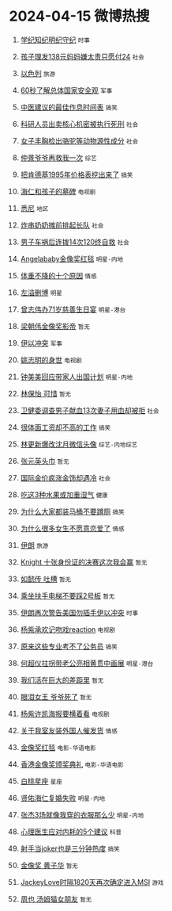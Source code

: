 # 2024-04-15 微博热搜 
1. [学纪知纪明纪守纪](https://m.weibo.cn/search?containerid=100103type%3D1%26t%3D10%26q%3D%23%E5%AD%A6%E7%BA%AA%E7%9F%A5%E7%BA%AA%E6%98%8E%E7%BA%AA%E5%AE%88%E7%BA%AA%23&stream_entry_id=51&isnewpage=1&extparam=seat%3D1%26pos%3D0%26stream_entry_id%3D51%26c_type%3D51%26dgr%3D0%26cate%3D10103%26q%3D%2523%25E5%25AD%25A6%25E7%25BA%25AA%25E7%259F%25A5%25E7%25BA%25AA%25E6%2598%258E%25E7%25BA%25AA%25E5%25AE%2588%25E7%25BA%25AA%2523%26filter_type%3Drealtimehot%26display_time%3D1713132144%26pre_seqid%3D17131321442290213002) `时事` 

2. [孩子理发138元妈妈嫌太贵只愿付24](https://m.weibo.cn/search?containerid=100103type%3D1%26t%3D10%26q%3D%23%E5%AD%A9%E5%AD%90%E7%90%86%E5%8F%91138%E5%85%83%E5%A6%88%E5%A6%88%E5%AB%8C%E5%A4%AA%E8%B4%B5%E5%8F%AA%E6%84%BF%E4%BB%9824%23&stream_entry_id=31&isnewpage=1&extparam=seat%3D1%26stream_entry_id%3D31%26realpos%3D1%26flag%3D2%26band_rank%3D1%26filter_type%3Drealtimehot%26pos%3D0%26dgr%3D0%26c_type%3D31%26cate%3D5001%26q%3D%2523%25E5%25AD%25A9%25E5%25AD%2590%25E7%2590%2586%25E5%258F%2591138%25E5%2585%2583%25E5%25A6%2588%25E5%25A6%2588%25E5%25AB%258C%25E5%25A4%25AA%25E8%25B4%25B5%25E5%258F%25AA%25E6%2584%25BF%25E4%25BB%259824%2523%26lcate%3D5001%26display_time%3D1713132144%26pre_seqid%3D17131321442290213002) `社会` 

3. [以色列](https://m.weibo.cn/search?containerid=100103type%3D1%26t%3D10%26q%3D%E4%BB%A5%E8%89%B2%E5%88%97&stream_entry_id=31&isnewpage=1&extparam=seat%3D1%26stream_entry_id%3D31%26realpos%3D2%26flag%3D2%26band_rank%3D2%26filter_type%3Drealtimehot%26pos%3D1%26dgr%3D0%26c_type%3D31%26cate%3D5001%26q%3D%25E4%25BB%25A5%25E8%2589%25B2%25E5%2588%2597%26lcate%3D5001%26display_time%3D1713132144%26pre_seqid%3D17131321442290213002) `旅游` 

4. [60秒了解总体国家安全观](https://m.weibo.cn/search?containerid=100103type%3D1%26t%3D10%26q%3D%2360%E7%A7%92%E4%BA%86%E8%A7%A3%E6%80%BB%E4%BD%93%E5%9B%BD%E5%AE%B6%E5%AE%89%E5%85%A8%E8%A7%82%23&stream_entry_id=31&isnewpage=1&extparam=seat%3D1%26stream_entry_id%3D31%26realpos%3D3%26flag%3D0%26band_rank%3D3%26filter_type%3Drealtimehot%26pos%3D2%26dgr%3D0%26c_type%3D31%26cate%3D5001%26q%3D%252360%25E7%25A7%2592%25E4%25BA%2586%25E8%25A7%25A3%25E6%2580%25BB%25E4%25BD%2593%25E5%259B%25BD%25E5%25AE%25B6%25E5%25AE%2589%25E5%2585%25A8%25E8%25A7%2582%2523%26lcate%3D5001%26display_time%3D1713132144%26pre_seqid%3D17131321442290213002) `军事` 

5. [中医建议的最佳作息时间表](https://m.weibo.cn/search?containerid=100103type%3D1%26t%3D10%26q%3D%23%E4%B8%AD%E5%8C%BB%E5%BB%BA%E8%AE%AE%E7%9A%84%E6%9C%80%E4%BD%B3%E4%BD%9C%E6%81%AF%E6%97%B6%E9%97%B4%E8%A1%A8%23&stream_entry_id=31&isnewpage=1&extparam=seat%3D1%26stream_entry_id%3D31%26realpos%3D4%26flag%3D16%26band_rank%3D4%26filter_type%3Drealtimehot%26pos%3D3%26dgr%3D0%26c_type%3D31%26cate%3D5001%26q%3D%2523%25E4%25B8%25AD%25E5%258C%25BB%25E5%25BB%25BA%25E8%25AE%25AE%25E7%259A%2584%25E6%259C%2580%25E4%25BD%25B3%25E4%25BD%259C%25E6%2581%25AF%25E6%2597%25B6%25E9%2597%25B4%25E8%25A1%25A8%2523%26lcate%3D5001%26display_time%3D1713132144%26pre_seqid%3D17131321442290213002) `搞笑` 

6. [科研人员出卖核心机密被执行死刑](https://m.weibo.cn/search?containerid=100103type%3D1%26t%3D10%26q%3D%23%E7%A7%91%E7%A0%94%E4%BA%BA%E5%91%98%E5%87%BA%E5%8D%96%E6%A0%B8%E5%BF%83%E6%9C%BA%E5%AF%86%E8%A2%AB%E6%89%A7%E8%A1%8C%E6%AD%BB%E5%88%91%23&stream_entry_id=31&isnewpage=1&extparam=seat%3D1%26stream_entry_id%3D31%26realpos%3D5%26flag%3D2%26band_rank%3D5%26filter_type%3Drealtimehot%26pos%3D4%26dgr%3D0%26c_type%3D31%26cate%3D5001%26q%3D%2523%25E7%25A7%2591%25E7%25A0%2594%25E4%25BA%25BA%25E5%2591%2598%25E5%2587%25BA%25E5%258D%2596%25E6%25A0%25B8%25E5%25BF%2583%25E6%259C%25BA%25E5%25AF%2586%25E8%25A2%25AB%25E6%2589%25A7%25E8%25A1%258C%25E6%25AD%25BB%25E5%2588%2591%2523%26lcate%3D5001%26display_time%3D1713132144%26pre_seqid%3D17131321442290213002) `社会` 

7. [女子丰胸检出骆驼等动物源性成分](https://m.weibo.cn/search?containerid=100103type%3D1%26t%3D10%26q%3D%23%E5%A5%B3%E5%AD%90%E4%B8%B0%E8%83%B8%E6%A3%80%E5%87%BA%E9%AA%86%E9%A9%BC%E7%AD%89%E5%8A%A8%E7%89%A9%E6%BA%90%E6%80%A7%E6%88%90%E5%88%86%23&stream_entry_id=31&isnewpage=1&extparam=seat%3D1%26stream_entry_id%3D31%26realpos%3D6%26flag%3D2%26band_rank%3D6%26filter_type%3Drealtimehot%26pos%3D5%26dgr%3D0%26c_type%3D31%26cate%3D5001%26q%3D%2523%25E5%25A5%25B3%25E5%25AD%2590%25E4%25B8%25B0%25E8%2583%25B8%25E6%25A3%2580%25E5%2587%25BA%25E9%25AA%2586%25E9%25A9%25BC%25E7%25AD%2589%25E5%258A%25A8%25E7%2589%25A9%25E6%25BA%2590%25E6%2580%25A7%25E6%2588%2590%25E5%2588%2586%2523%26lcate%3D5001%26display_time%3D1713132144%26pre_seqid%3D17131321442290213002) `社会` 

8. [仲景爷爷再救我一次](https://m.weibo.cn/search?containerid=100103type%3D1%26t%3D10%26q%3D%23%E4%BB%B2%E6%99%AF%E7%88%B7%E7%88%B7%E5%86%8D%E6%95%91%E6%88%91%E4%B8%80%E6%AC%A1%23&stream_entry_id=31&isnewpage=1&extparam=seat%3D1%26stream_entry_id%3D31%26lcate%3D5001%26band_rank%3D7%26dgr%3D0%26filter_type%3Drealtimehot%26is_ad_pos%3D1%26c_type%3D31%26adid%3D230935%26topic_ad%3D1%26cate%3D5001%26q%3D%2523%25E4%25BB%25B2%25E6%2599%25AF%25E7%2588%25B7%25E7%2588%25B7%25E5%2586%258D%25E6%2595%2591%25E6%2588%2591%25E4%25B8%2580%25E6%25AC%25A1%2523%26pos%3D6%26display_time%3D1713132144%26pre_seqid%3D17131321442290213002) `综艺` 

9. [把肯德基1995年价格表挖出来了](https://m.weibo.cn/search?containerid=100103type%3D1%26t%3D10%26q%3D%23%E6%8A%8A%E8%82%AF%E5%BE%B7%E5%9F%BA1995%E5%B9%B4%E4%BB%B7%E6%A0%BC%E8%A1%A8%E6%8C%96%E5%87%BA%E6%9D%A5%E4%BA%86%23&stream_entry_id=31&isnewpage=1&extparam=seat%3D1%26stream_entry_id%3D31%26realpos%3D7%26flag%3D2%26band_rank%3D7%26filter_type%3Drealtimehot%26pos%3D7%26dgr%3D0%26c_type%3D31%26cate%3D5001%26q%3D%2523%25E6%258A%258A%25E8%2582%25AF%25E5%25BE%25B7%25E5%259F%25BA1995%25E5%25B9%25B4%25E4%25BB%25B7%25E6%25A0%25BC%25E8%25A1%25A8%25E6%258C%2596%25E5%2587%25BA%25E6%259D%25A5%25E4%25BA%2586%2523%26lcate%3D5001%26display_time%3D1713132144%26pre_seqid%3D17131321442290213002) `搞笑` 

10. [海仁和孩子的墓碑](https://m.weibo.cn/search?containerid=100103type%3D1%26t%3D10%26q%3D%23%E6%B5%B7%E4%BB%81%E5%92%8C%E5%AD%A9%E5%AD%90%E7%9A%84%E5%A2%93%E7%A2%91%23&stream_entry_id=31&isnewpage=1&extparam=seat%3D1%26stream_entry_id%3D31%26realpos%3D8%26flag%3D2%26band_rank%3D8%26filter_type%3Drealtimehot%26pos%3D8%26dgr%3D0%26c_type%3D31%26cate%3D5001%26q%3D%2523%25E6%25B5%25B7%25E4%25BB%2581%25E5%2592%258C%25E5%25AD%25A9%25E5%25AD%2590%25E7%259A%2584%25E5%25A2%2593%25E7%25A2%2591%2523%26lcate%3D5001%26display_time%3D1713132144%26pre_seqid%3D17131321442290213002) `电视剧` 

11. [悉尼](https://m.weibo.cn/search?containerid=100103type%3D1%26t%3D10%26q%3D%E6%82%89%E5%B0%BC&stream_entry_id=31&isnewpage=1&extparam=seat%3D1%26stream_entry_id%3D31%26realpos%3D9%26flag%3D0%26band_rank%3D9%26filter_type%3Drealtimehot%26pos%3D9%26dgr%3D0%26c_type%3D31%26cate%3D5001%26q%3D%25E6%2582%2589%25E5%25B0%25BC%26lcate%3D5001%26display_time%3D1713132144%26pre_seqid%3D17131321442290213002) `地区` 

12. [炸串奶奶摊前排起长队](https://m.weibo.cn/search?containerid=100103type%3D1%26t%3D10%26q%3D%23%E7%82%B8%E4%B8%B2%E5%A5%B6%E5%A5%B6%E6%91%8A%E5%89%8D%E6%8E%92%E8%B5%B7%E9%95%BF%E9%98%9F%23&stream_entry_id=31&isnewpage=1&extparam=seat%3D1%26stream_entry_id%3D31%26realpos%3D10%26flag%3D32768%26band_rank%3D10%26filter_type%3Drealtimehot%26pos%3D10%26dgr%3D0%26c_type%3D31%26cate%3D5001%26q%3D%2523%25E7%2582%25B8%25E4%25B8%25B2%25E5%25A5%25B6%25E5%25A5%25B6%25E6%2591%258A%25E5%2589%258D%25E6%258E%2592%25E8%25B5%25B7%25E9%2595%25BF%25E9%2598%259F%2523%26lcate%3D5001%26display_time%3D1713132144%26pre_seqid%3D17131321442290213002) `社会` 

13. [男子车祸后连拨14次120终自救](https://m.weibo.cn/search?containerid=100103type%3D1%26t%3D10%26q%3D%23%E7%94%B7%E5%AD%90%E8%BD%A6%E7%A5%B8%E5%90%8E%E8%BF%9E%E6%8B%A814%E6%AC%A1120%E7%BB%88%E8%87%AA%E6%95%91%23&stream_entry_id=31&isnewpage=1&extparam=seat%3D1%26stream_entry_id%3D31%26realpos%3D11%26flag%3D2%26band_rank%3D11%26filter_type%3Drealtimehot%26pos%3D11%26dgr%3D0%26c_type%3D31%26cate%3D5001%26q%3D%2523%25E7%2594%25B7%25E5%25AD%2590%25E8%25BD%25A6%25E7%25A5%25B8%25E5%2590%258E%25E8%25BF%259E%25E6%258B%25A814%25E6%25AC%25A1120%25E7%25BB%2588%25E8%2587%25AA%25E6%2595%2591%2523%26lcate%3D5001%26display_time%3D1713132144%26pre_seqid%3D17131321442290213002) `社会` 

14. [Angelababy金像奖红毯](https://m.weibo.cn/search?containerid=100103type%3D1%26t%3D10%26q%3D%23Angelababy%E9%87%91%E5%83%8F%E5%A5%96%E7%BA%A2%E6%AF%AF%23&stream_entry_id=31&isnewpage=1&extparam=seat%3D1%26stream_entry_id%3D31%26realpos%3D12%26flag%3D2%26band_rank%3D12%26filter_type%3Drealtimehot%26pos%3D12%26dgr%3D0%26c_type%3D31%26cate%3D5001%26q%3D%2523Angelababy%25E9%2587%2591%25E5%2583%258F%25E5%25A5%2596%25E7%25BA%25A2%25E6%25AF%25AF%2523%26lcate%3D5001%26display_time%3D1713132144%26pre_seqid%3D17131321442290213002) `明星-内地` 

15. [体重不降的十个原因](https://m.weibo.cn/search?containerid=100103type%3D1%26t%3D10%26q%3D%23%E4%BD%93%E9%87%8D%E4%B8%8D%E9%99%8D%E7%9A%84%E5%8D%81%E4%B8%AA%E5%8E%9F%E5%9B%A0%23&stream_entry_id=31&isnewpage=1&extparam=seat%3D1%26stream_entry_id%3D31%26realpos%3D13%26flag%3D0%26band_rank%3D13%26filter_type%3Drealtimehot%26pos%3D13%26dgr%3D0%26c_type%3D31%26cate%3D5001%26q%3D%2523%25E4%25BD%2593%25E9%2587%258D%25E4%25B8%258D%25E9%2599%258D%25E7%259A%2584%25E5%258D%2581%25E4%25B8%25AA%25E5%258E%259F%25E5%259B%25A0%2523%26lcate%3D5001%26display_time%3D1713132144%26pre_seqid%3D17131321442290213002) `情感` 

16. [左溢删博](https://m.weibo.cn/search?containerid=100103type%3D1%26t%3D10%26q%3D%23%E5%B7%A6%E6%BA%A2%E5%88%A0%E5%8D%9A%23&stream_entry_id=31&isnewpage=1&extparam=seat%3D1%26stream_entry_id%3D31%26realpos%3D14%26flag%3D2%26band_rank%3D14%26filter_type%3Drealtimehot%26pos%3D14%26dgr%3D0%26c_type%3D31%26cate%3D5001%26q%3D%2523%25E5%25B7%25A6%25E6%25BA%25A2%25E5%2588%25A0%25E5%258D%259A%2523%26lcate%3D5001%26display_time%3D1713132144%26pre_seqid%3D17131321442290213002) `明星` 

17. [曾志伟办71岁慈善生日宴](https://m.weibo.cn/search?containerid=100103type%3D1%26t%3D10%26q%3D%23%E6%9B%BE%E5%BF%97%E4%BC%9F%E5%8A%9E71%E5%B2%81%E6%85%88%E5%96%84%E7%94%9F%E6%97%A5%E5%AE%B4%23&stream_entry_id=31&isnewpage=1&extparam=seat%3D1%26stream_entry_id%3D31%26realpos%3D15%26flag%3D2%26band_rank%3D15%26filter_type%3Drealtimehot%26pos%3D15%26dgr%3D0%26c_type%3D31%26cate%3D5001%26q%3D%2523%25E6%259B%25BE%25E5%25BF%2597%25E4%25BC%259F%25E5%258A%259E71%25E5%25B2%2581%25E6%2585%2588%25E5%2596%2584%25E7%2594%259F%25E6%2597%25A5%25E5%25AE%25B4%2523%26lcate%3D5001%26display_time%3D1713132144%26pre_seqid%3D17131321442290213002) `明星-港台` 

18. [梁朝伟金像奖影帝](https://m.weibo.cn/search?containerid=100103type%3D1%26t%3D10%26q%3D%E6%A2%81%E6%9C%9D%E4%BC%9F%E9%87%91%E5%83%8F%E5%A5%96%E5%BD%B1%E5%B8%9D&stream_entry_id=31&isnewpage=1&extparam=seat%3D1%26stream_entry_id%3D31%26realpos%3D16%26flag%3D0%26band_rank%3D16%26filter_type%3Drealtimehot%26pos%3D16%26dgr%3D0%26c_type%3D31%26cate%3D5001%26q%3D%25E6%25A2%2581%25E6%259C%259D%25E4%25BC%259F%25E9%2587%2591%25E5%2583%258F%25E5%25A5%2596%25E5%25BD%25B1%25E5%25B8%259D%26lcate%3D5001%26display_time%3D1713132144%26pre_seqid%3D17131321442290213002) `暂无` 

19. [伊以冲突](https://m.weibo.cn/search?containerid=100103type%3D1%26t%3D10%26q%3D%23%E4%BC%8A%E4%BB%A5%E5%86%B2%E7%AA%81%23&stream_entry_id=31&isnewpage=1&extparam=seat%3D1%26stream_entry_id%3D31%26realpos%3D17%26flag%3D0%26band_rank%3D17%26filter_type%3Drealtimehot%26pos%3D17%26dgr%3D0%26c_type%3D31%26cate%3D5001%26q%3D%2523%25E4%25BC%258A%25E4%25BB%25A5%25E5%2586%25B2%25E7%25AA%2581%2523%26lcate%3D5001%26display_time%3D1713132144%26pre_seqid%3D17131321442290213002) `军事` 

20. [姚志明的身世](https://m.weibo.cn/search?containerid=100103type%3D1%26t%3D10%26q%3D%23%E5%A7%9A%E5%BF%97%E6%98%8E%E7%9A%84%E8%BA%AB%E4%B8%96%23&stream_entry_id=31&isnewpage=1&extparam=seat%3D1%26stream_entry_id%3D31%26realpos%3D18%26flag%3D0%26band_rank%3D18%26filter_type%3Drealtimehot%26pos%3D18%26dgr%3D0%26c_type%3D31%26cate%3D5001%26q%3D%2523%25E5%25A7%259A%25E5%25BF%2597%25E6%2598%258E%25E7%259A%2584%25E8%25BA%25AB%25E4%25B8%2596%2523%26lcate%3D5001%26display_time%3D1713132144%26pre_seqid%3D17131321442290213002) `电视剧` 

21. [钟美美回应带家人出国计划](https://m.weibo.cn/search?containerid=100103type%3D1%26t%3D10%26q%3D%23%E9%92%9F%E7%BE%8E%E7%BE%8E%E5%9B%9E%E5%BA%94%E5%B8%A6%E5%AE%B6%E4%BA%BA%E5%87%BA%E5%9B%BD%E8%AE%A1%E5%88%92%23&stream_entry_id=31&isnewpage=1&extparam=seat%3D1%26stream_entry_id%3D31%26realpos%3D19%26flag%3D0%26band_rank%3D19%26filter_type%3Drealtimehot%26pos%3D19%26dgr%3D0%26c_type%3D31%26cate%3D5001%26q%3D%2523%25E9%2592%259F%25E7%25BE%258E%25E7%25BE%258E%25E5%259B%259E%25E5%25BA%2594%25E5%25B8%25A6%25E5%25AE%25B6%25E4%25BA%25BA%25E5%2587%25BA%25E5%259B%25BD%25E8%25AE%25A1%25E5%2588%2592%2523%26lcate%3D5001%26display_time%3D1713132144%26pre_seqid%3D17131321442290213002) `明星-内地` 

22. [林保怡 可惜](https://m.weibo.cn/search?containerid=100103type%3D1%26t%3D10%26q%3D%E6%9E%97%E4%BF%9D%E6%80%A1+%E5%8F%AF%E6%83%9C&stream_entry_id=31&isnewpage=1&extparam=seat%3D1%26stream_entry_id%3D31%26realpos%3D20%26flag%3D2%26band_rank%3D20%26filter_type%3Drealtimehot%26pos%3D20%26dgr%3D0%26c_type%3D31%26cate%3D5001%26q%3D%25E6%259E%2597%25E4%25BF%259D%25E6%2580%25A1%2520%25E5%258F%25AF%25E6%2583%259C%26lcate%3D5001%26display_time%3D1713132144%26pre_seqid%3D17131321442290213002) `暂无` 

23. [卫健委调查男子献血13次妻子用血却被拒](https://m.weibo.cn/search?containerid=100103type%3D1%26t%3D10%26q%3D%23%E5%8D%AB%E5%81%A5%E5%A7%94%E8%B0%83%E6%9F%A5%E7%94%B7%E5%AD%90%E7%8C%AE%E8%A1%8013%E6%AC%A1%E5%A6%BB%E5%AD%90%E7%94%A8%E8%A1%80%E5%8D%B4%E8%A2%AB%E6%8B%92%23&stream_entry_id=31&isnewpage=1&extparam=seat%3D1%26stream_entry_id%3D31%26realpos%3D21%26flag%3D0%26band_rank%3D21%26filter_type%3Drealtimehot%26pos%3D21%26dgr%3D0%26c_type%3D31%26cate%3D5001%26q%3D%2523%25E5%258D%25AB%25E5%2581%25A5%25E5%25A7%2594%25E8%25B0%2583%25E6%259F%25A5%25E7%2594%25B7%25E5%25AD%2590%25E7%258C%25AE%25E8%25A1%258013%25E6%25AC%25A1%25E5%25A6%25BB%25E5%25AD%2590%25E7%2594%25A8%25E8%25A1%2580%25E5%258D%25B4%25E8%25A2%25AB%25E6%258B%2592%2523%26lcate%3D5001%26display_time%3D1713132144%26pre_seqid%3D17131321442290213002) `社会` 

24. [很体面工资却不高的工作](https://m.weibo.cn/search?containerid=100103type%3D1%26t%3D10%26q%3D%23%E5%BE%88%E4%BD%93%E9%9D%A2%E5%B7%A5%E8%B5%84%E5%8D%B4%E4%B8%8D%E9%AB%98%E7%9A%84%E5%B7%A5%E4%BD%9C%23&stream_entry_id=31&isnewpage=1&extparam=seat%3D1%26stream_entry_id%3D31%26realpos%3D22%26flag%3D0%26band_rank%3D22%26filter_type%3Drealtimehot%26pos%3D22%26dgr%3D0%26c_type%3D31%26cate%3D5001%26q%3D%2523%25E5%25BE%2588%25E4%25BD%2593%25E9%259D%25A2%25E5%25B7%25A5%25E8%25B5%2584%25E5%258D%25B4%25E4%25B8%258D%25E9%25AB%2598%25E7%259A%2584%25E5%25B7%25A5%25E4%25BD%259C%2523%26lcate%3D5001%26display_time%3D1713132144%26pre_seqid%3D17131321442290213002) `搞笑` 

25. [林更新爆改沈月微信头像](https://m.weibo.cn/search?containerid=100103type%3D1%26t%3D10%26q%3D%23%E6%9E%97%E6%9B%B4%E6%96%B0%E7%88%86%E6%94%B9%E6%B2%88%E6%9C%88%E5%BE%AE%E4%BF%A1%E5%A4%B4%E5%83%8F%23&stream_entry_id=31&isnewpage=1&extparam=seat%3D1%26stream_entry_id%3D31%26realpos%3D23%26flag%3D2%26band_rank%3D23%26filter_type%3Drealtimehot%26pos%3D23%26dgr%3D0%26c_type%3D31%26cate%3D5001%26q%3D%2523%25E6%259E%2597%25E6%259B%25B4%25E6%2596%25B0%25E7%2588%2586%25E6%2594%25B9%25E6%25B2%2588%25E6%259C%2588%25E5%25BE%25AE%25E4%25BF%25A1%25E5%25A4%25B4%25E5%2583%258F%2523%26lcate%3D5001%26display_time%3D1713132144%26pre_seqid%3D17131321442290213002) `综艺-内地综艺` 

26. [张元英头巾](https://m.weibo.cn/search?containerid=100103type%3D1%26t%3D10%26q%3D%E5%BC%A0%E5%85%83%E8%8B%B1%E5%A4%B4%E5%B7%BE&stream_entry_id=31&isnewpage=1&extparam=seat%3D1%26stream_entry_id%3D31%26realpos%3D24%26flag%3D2%26band_rank%3D24%26filter_type%3Drealtimehot%26pos%3D24%26dgr%3D0%26c_type%3D31%26cate%3D5001%26q%3D%25E5%25BC%25A0%25E5%2585%2583%25E8%258B%25B1%25E5%25A4%25B4%25E5%25B7%25BE%26lcate%3D5001%26display_time%3D1713132144%26pre_seqid%3D17131321442290213002) `暂无` 

27. [国际金价疯涨金饰却遇冷](https://m.weibo.cn/search?containerid=100103type%3D1%26t%3D10%26q%3D%23%E5%9B%BD%E9%99%85%E9%87%91%E4%BB%B7%E7%96%AF%E6%B6%A8%E9%87%91%E9%A5%B0%E5%8D%B4%E9%81%87%E5%86%B7%23&stream_entry_id=31&isnewpage=1&extparam=seat%3D1%26stream_entry_id%3D31%26realpos%3D25%26flag%3D0%26band_rank%3D25%26filter_type%3Drealtimehot%26pos%3D25%26dgr%3D0%26c_type%3D31%26cate%3D5001%26q%3D%2523%25E5%259B%25BD%25E9%2599%2585%25E9%2587%2591%25E4%25BB%25B7%25E7%2596%25AF%25E6%25B6%25A8%25E9%2587%2591%25E9%25A5%25B0%25E5%258D%25B4%25E9%2581%2587%25E5%2586%25B7%2523%26lcate%3D5001%26display_time%3D1713132144%26pre_seqid%3D17131321442290213002) `社会` 

28. [吃这3种水果或加重湿气](https://m.weibo.cn/search?containerid=100103type%3D1%26t%3D10%26q%3D%23%E5%90%83%E8%BF%993%E7%A7%8D%E6%B0%B4%E6%9E%9C%E6%88%96%E5%8A%A0%E9%87%8D%E6%B9%BF%E6%B0%94%23&stream_entry_id=31&isnewpage=1&extparam=seat%3D1%26stream_entry_id%3D31%26realpos%3D26%26flag%3D0%26band_rank%3D26%26filter_type%3Drealtimehot%26pos%3D26%26dgr%3D0%26c_type%3D31%26cate%3D5001%26q%3D%2523%25E5%2590%2583%25E8%25BF%25993%25E7%25A7%258D%25E6%25B0%25B4%25E6%259E%259C%25E6%2588%2596%25E5%258A%25A0%25E9%2587%258D%25E6%25B9%25BF%25E6%25B0%2594%2523%26lcate%3D5001%26display_time%3D1713132144%26pre_seqid%3D17131321442290213002) `健康` 

29. [为什么大家都装马桶不要蹲厕](https://m.weibo.cn/search?containerid=100103type%3D1%26t%3D10%26q%3D%23%E4%B8%BA%E4%BB%80%E4%B9%88%E5%A4%A7%E5%AE%B6%E9%83%BD%E8%A3%85%E9%A9%AC%E6%A1%B6%E4%B8%8D%E8%A6%81%E8%B9%B2%E5%8E%95%23&stream_entry_id=31&isnewpage=1&extparam=seat%3D1%26stream_entry_id%3D31%26realpos%3D27%26flag%3D0%26band_rank%3D27%26filter_type%3Drealtimehot%26pos%3D27%26dgr%3D0%26c_type%3D31%26cate%3D5001%26q%3D%2523%25E4%25B8%25BA%25E4%25BB%2580%25E4%25B9%2588%25E5%25A4%25A7%25E5%25AE%25B6%25E9%2583%25BD%25E8%25A3%2585%25E9%25A9%25AC%25E6%25A1%25B6%25E4%25B8%258D%25E8%25A6%2581%25E8%25B9%25B2%25E5%258E%2595%2523%26lcate%3D5001%26display_time%3D1713132144%26pre_seqid%3D17131321442290213002) `搞笑` 

30. [为什么很多女生不愿意恋爱了](https://m.weibo.cn/search?containerid=100103type%3D1%26t%3D10%26q%3D%23%E4%B8%BA%E4%BB%80%E4%B9%88%E5%BE%88%E5%A4%9A%E5%A5%B3%E7%94%9F%E4%B8%8D%E6%84%BF%E6%84%8F%E6%81%8B%E7%88%B1%E4%BA%86%23&stream_entry_id=31&isnewpage=1&extparam=seat%3D1%26stream_entry_id%3D31%26realpos%3D28%26flag%3D0%26band_rank%3D28%26filter_type%3Drealtimehot%26pos%3D28%26dgr%3D0%26c_type%3D31%26cate%3D5001%26q%3D%2523%25E4%25B8%25BA%25E4%25BB%2580%25E4%25B9%2588%25E5%25BE%2588%25E5%25A4%259A%25E5%25A5%25B3%25E7%2594%259F%25E4%25B8%258D%25E6%2584%25BF%25E6%2584%258F%25E6%2581%258B%25E7%2588%25B1%25E4%25BA%2586%2523%26lcate%3D5001%26display_time%3D1713132144%26pre_seqid%3D17131321442290213002) `情感` 

31. [伊朗](https://m.weibo.cn/search?containerid=100103type%3D1%26t%3D10%26q%3D%E4%BC%8A%E6%9C%97&stream_entry_id=31&isnewpage=1&extparam=seat%3D1%26stream_entry_id%3D31%26realpos%3D29%26flag%3D0%26band_rank%3D29%26filter_type%3Drealtimehot%26pos%3D29%26dgr%3D0%26c_type%3D31%26cate%3D5001%26q%3D%25E4%25BC%258A%25E6%259C%2597%26lcate%3D5001%26display_time%3D1713132144%26pre_seqid%3D17131321442290213002) `旅游` 

32. [Knight 十张身份证的决赛这次我会赢](https://m.weibo.cn/search?containerid=100103type%3D1%26t%3D10%26q%3DKnight+%E5%8D%81%E5%BC%A0%E8%BA%AB%E4%BB%BD%E8%AF%81%E7%9A%84%E5%86%B3%E8%B5%9B%E8%BF%99%E6%AC%A1%E6%88%91%E4%BC%9A%E8%B5%A2&stream_entry_id=31&isnewpage=1&extparam=seat%3D1%26stream_entry_id%3D31%26realpos%3D30%26flag%3D0%26band_rank%3D30%26filter_type%3Drealtimehot%26pos%3D30%26dgr%3D0%26c_type%3D31%26cate%3D5001%26q%3DKnight%2520%25E5%258D%2581%25E5%25BC%25A0%25E8%25BA%25AB%25E4%25BB%25BD%25E8%25AF%2581%25E7%259A%2584%25E5%2586%25B3%25E8%25B5%259B%25E8%25BF%2599%25E6%25AC%25A1%25E6%2588%2591%25E4%25BC%259A%25E8%25B5%25A2%26lcate%3D5001%26display_time%3D1713132144%26pre_seqid%3D17131321442290213002) `暂无` 

33. [如懿传 吐槽](https://m.weibo.cn/search?containerid=100103type%3D1%26t%3D10%26q%3D%E5%A6%82%E6%87%BF%E4%BC%A0+%E5%90%90%E6%A7%BD&stream_entry_id=31&isnewpage=1&extparam=seat%3D1%26stream_entry_id%3D31%26realpos%3D31%26flag%3D0%26band_rank%3D31%26filter_type%3Drealtimehot%26pos%3D31%26dgr%3D0%26c_type%3D31%26cate%3D5001%26q%3D%25E5%25A6%2582%25E6%2587%25BF%25E4%25BC%25A0%2520%25E5%2590%2590%25E6%25A7%25BD%26lcate%3D5001%26display_time%3D1713132144%26pre_seqid%3D17131321442290213002) `暂无` 

34. [乘坐扶手电梯不要踩2号板](https://m.weibo.cn/search?containerid=100103type%3D1%26t%3D10%26q%3D%E4%B9%98%E5%9D%90%E6%89%B6%E6%89%8B%E7%94%B5%E6%A2%AF%E4%B8%8D%E8%A6%81%E8%B8%A92%E5%8F%B7%E6%9D%BF&stream_entry_id=31&isnewpage=1&extparam=seat%3D1%26stream_entry_id%3D31%26realpos%3D32%26flag%3D0%26band_rank%3D32%26filter_type%3Drealtimehot%26pos%3D32%26dgr%3D0%26c_type%3D31%26cate%3D5001%26q%3D%25E4%25B9%2598%25E5%259D%2590%25E6%2589%25B6%25E6%2589%258B%25E7%2594%25B5%25E6%25A2%25AF%25E4%25B8%258D%25E8%25A6%2581%25E8%25B8%25A92%25E5%258F%25B7%25E6%259D%25BF%26lcate%3D5001%26display_time%3D1713132144%26pre_seqid%3D17131321442290213002) `暂无` 

35. [伊朗再次警告美国勿插手伊以冲突](https://m.weibo.cn/search?containerid=100103type%3D1%26t%3D10%26q%3D%23%E4%BC%8A%E6%9C%97%E5%86%8D%E6%AC%A1%E8%AD%A6%E5%91%8A%E7%BE%8E%E5%9B%BD%E5%8B%BF%E6%8F%92%E6%89%8B%E4%BC%8A%E4%BB%A5%E5%86%B2%E7%AA%81%23&stream_entry_id=31&isnewpage=1&extparam=seat%3D1%26stream_entry_id%3D31%26realpos%3D33%26flag%3D0%26band_rank%3D33%26filter_type%3Drealtimehot%26pos%3D33%26dgr%3D0%26c_type%3D31%26cate%3D5001%26q%3D%2523%25E4%25BC%258A%25E6%259C%2597%25E5%2586%258D%25E6%25AC%25A1%25E8%25AD%25A6%25E5%2591%258A%25E7%25BE%258E%25E5%259B%25BD%25E5%258B%25BF%25E6%258F%2592%25E6%2589%258B%25E4%25BC%258A%25E4%25BB%25A5%25E5%2586%25B2%25E7%25AA%2581%2523%26lcate%3D5001%26display_time%3D1713132144%26pre_seqid%3D17131321442290213002) `时事` 

36. [杨紫承欢记吻戏reaction](https://m.weibo.cn/search?containerid=100103type%3D1%26t%3D10%26q%3D%23%E6%9D%A8%E7%B4%AB%E6%89%BF%E6%AC%A2%E8%AE%B0%E5%90%BB%E6%88%8Freaction%23&stream_entry_id=31&isnewpage=1&extparam=seat%3D1%26stream_entry_id%3D31%26realpos%3D34%26flag%3D1%26band_rank%3D34%26filter_type%3Drealtimehot%26pos%3D34%26dgr%3D0%26c_type%3D31%26cate%3D5001%26q%3D%2523%25E6%259D%25A8%25E7%25B4%25AB%25E6%2589%25BF%25E6%25AC%25A2%25E8%25AE%25B0%25E5%2590%25BB%25E6%2588%258Freaction%2523%26lcate%3D5001%26display_time%3D1713132144%26pre_seqid%3D17131321442290213002) `电视剧` 

37. [原来这些专业考不了公务员](https://m.weibo.cn/search?containerid=100103type%3D1%26t%3D10%26q%3D%23%E5%8E%9F%E6%9D%A5%E8%BF%99%E4%BA%9B%E4%B8%93%E4%B8%9A%E8%80%83%E4%B8%8D%E4%BA%86%E5%85%AC%E5%8A%A1%E5%91%98%23&stream_entry_id=31&isnewpage=1&extparam=seat%3D1%26stream_entry_id%3D31%26realpos%3D35%26flag%3D0%26band_rank%3D35%26filter_type%3Drealtimehot%26pos%3D35%26dgr%3D0%26c_type%3D31%26cate%3D5001%26q%3D%2523%25E5%258E%259F%25E6%259D%25A5%25E8%25BF%2599%25E4%25BA%259B%25E4%25B8%2593%25E4%25B8%259A%25E8%2580%2583%25E4%25B8%258D%25E4%25BA%2586%25E5%2585%25AC%25E5%258A%25A1%25E5%2591%2598%2523%26lcate%3D5001%26display_time%3D1713132144%26pre_seqid%3D17131321442290213002) `搞笑` 

38. [何超仪拄拐带老公亮相黄贯中画展](https://m.weibo.cn/search?containerid=100103type%3D1%26t%3D10%26q%3D%23%E4%BD%95%E8%B6%85%E4%BB%AA%E6%8B%84%E6%8B%90%E5%B8%A6%E8%80%81%E5%85%AC%E4%BA%AE%E7%9B%B8%E9%BB%84%E8%B4%AF%E4%B8%AD%E7%94%BB%E5%B1%95%23&stream_entry_id=31&isnewpage=1&extparam=seat%3D1%26stream_entry_id%3D31%26realpos%3D36%26flag%3D1%26band_rank%3D36%26filter_type%3Drealtimehot%26pos%3D36%26dgr%3D0%26c_type%3D31%26cate%3D5001%26q%3D%2523%25E4%25BD%2595%25E8%25B6%2585%25E4%25BB%25AA%25E6%258B%2584%25E6%258B%2590%25E5%25B8%25A6%25E8%2580%2581%25E5%2585%25AC%25E4%25BA%25AE%25E7%259B%25B8%25E9%25BB%2584%25E8%25B4%25AF%25E4%25B8%25AD%25E7%2594%25BB%25E5%25B1%2595%2523%26lcate%3D5001%26display_time%3D1713132144%26pre_seqid%3D17131321442290213002) `明星-港台` 

39. [我们活在巨大的差距里](https://m.weibo.cn/search?containerid=100103type%3D1%26t%3D10%26q%3D%E6%88%91%E4%BB%AC%E6%B4%BB%E5%9C%A8%E5%B7%A8%E5%A4%A7%E7%9A%84%E5%B7%AE%E8%B7%9D%E9%87%8C&stream_entry_id=31&isnewpage=1&extparam=seat%3D1%26stream_entry_id%3D31%26realpos%3D37%26flag%3D0%26band_rank%3D37%26filter_type%3Drealtimehot%26pos%3D37%26dgr%3D0%26c_type%3D31%26cate%3D5001%26q%3D%25E6%2588%2591%25E4%25BB%25AC%25E6%25B4%25BB%25E5%259C%25A8%25E5%25B7%25A8%25E5%25A4%25A7%25E7%259A%2584%25E5%25B7%25AE%25E8%25B7%259D%25E9%2587%258C%26lcate%3D5001%26display_time%3D1713132144%26pre_seqid%3D17131321442290213002) `暂无` 

40. [眼泪女王 爷爷死了](https://m.weibo.cn/search?containerid=100103type%3D1%26t%3D10%26q%3D%E7%9C%BC%E6%B3%AA%E5%A5%B3%E7%8E%8B+%E7%88%B7%E7%88%B7%E6%AD%BB%E4%BA%86&stream_entry_id=31&isnewpage=1&extparam=seat%3D1%26stream_entry_id%3D31%26realpos%3D38%26flag%3D0%26band_rank%3D38%26filter_type%3Drealtimehot%26pos%3D38%26dgr%3D0%26c_type%3D31%26cate%3D5001%26q%3D%25E7%259C%25BC%25E6%25B3%25AA%25E5%25A5%25B3%25E7%258E%258B%2520%25E7%2588%25B7%25E7%2588%25B7%25E6%25AD%25BB%25E4%25BA%2586%26lcate%3D5001%26display_time%3D1713132144%26pre_seqid%3D17131321442290213002) `暂无` 

41. [杨紫许凯海报要横着看](https://m.weibo.cn/search?containerid=100103type%3D1%26t%3D10%26q%3D%E6%9D%A8%E7%B4%AB%E8%AE%B8%E5%87%AF%E6%B5%B7%E6%8A%A5%E8%A6%81%E6%A8%AA%E7%9D%80%E7%9C%8B&stream_entry_id=31&isnewpage=1&extparam=seat%3D1%26stream_entry_id%3D31%26realpos%3D39%26flag%3D0%26band_rank%3D39%26filter_type%3Drealtimehot%26pos%3D39%26dgr%3D0%26c_type%3D31%26cate%3D5001%26q%3D%25E6%259D%25A8%25E7%25B4%25AB%25E8%25AE%25B8%25E5%2587%25AF%25E6%25B5%25B7%25E6%258A%25A5%25E8%25A6%2581%25E6%25A8%25AA%25E7%259D%2580%25E7%259C%258B%26lcate%3D5001%26display_time%3D1713132144%26pre_seqid%3D17131321442290213002) `电视剧` 

42. [关于我室友装外国人催发货](https://m.weibo.cn/search?containerid=100103type%3D1%26t%3D10%26q%3D%23%E5%85%B3%E4%BA%8E%E6%88%91%E5%AE%A4%E5%8F%8B%E8%A3%85%E5%A4%96%E5%9B%BD%E4%BA%BA%E5%82%AC%E5%8F%91%E8%B4%A7%23&stream_entry_id=31&isnewpage=1&extparam=seat%3D1%26stream_entry_id%3D31%26realpos%3D40%26flag%3D1%26band_rank%3D40%26filter_type%3Drealtimehot%26pos%3D40%26dgr%3D0%26c_type%3D31%26cate%3D5001%26q%3D%2523%25E5%2585%25B3%25E4%25BA%258E%25E6%2588%2591%25E5%25AE%25A4%25E5%258F%258B%25E8%25A3%2585%25E5%25A4%2596%25E5%259B%25BD%25E4%25BA%25BA%25E5%2582%25AC%25E5%258F%2591%25E8%25B4%25A7%2523%26lcate%3D5001%26display_time%3D1713132144%26pre_seqid%3D17131321442290213002) `情感` 

43. [金像奖红毯](https://m.weibo.cn/search?containerid=100103type%3D1%26t%3D10%26q%3D%E9%87%91%E5%83%8F%E5%A5%96%E7%BA%A2%E6%AF%AF&stream_entry_id=31&isnewpage=1&extparam=seat%3D1%26stream_entry_id%3D31%26realpos%3D41%26flag%3D0%26band_rank%3D41%26filter_type%3Drealtimehot%26pos%3D41%26dgr%3D0%26c_type%3D31%26cate%3D5001%26q%3D%25E9%2587%2591%25E5%2583%258F%25E5%25A5%2596%25E7%25BA%25A2%25E6%25AF%25AF%26lcate%3D5001%26display_time%3D1713132144%26pre_seqid%3D17131321442290213002) `电影-华语电影` 

44. [香港金像奖颁奖典礼](https://m.weibo.cn/search?containerid=100103type%3D1%26t%3D10%26q%3D%23%E9%A6%99%E6%B8%AF%E9%87%91%E5%83%8F%E5%A5%96%E9%A2%81%E5%A5%96%E5%85%B8%E7%A4%BC%23&stream_entry_id=31&isnewpage=1&extparam=seat%3D1%26stream_entry_id%3D31%26realpos%3D42%26flag%3D0%26band_rank%3D42%26filter_type%3Drealtimehot%26pos%3D42%26dgr%3D0%26c_type%3D31%26cate%3D5001%26q%3D%2523%25E9%25A6%2599%25E6%25B8%25AF%25E9%2587%2591%25E5%2583%258F%25E5%25A5%2596%25E9%25A2%2581%25E5%25A5%2596%25E5%2585%25B8%25E7%25A4%25BC%2523%26lcate%3D5001%26display_time%3D1713132144%26pre_seqid%3D17131321442290213002) `电影-华语电影` 

45. [白桃星座](https://m.weibo.cn/search?containerid=100103type%3D1%26t%3D10%26q%3D%E7%99%BD%E6%A1%83%E6%98%9F%E5%BA%A7&stream_entry_id=31&isnewpage=1&extparam=seat%3D1%26stream_entry_id%3D31%26realpos%3D43%26flag%3D0%26band_rank%3D43%26filter_type%3Drealtimehot%26pos%3D43%26dgr%3D0%26c_type%3D31%26cate%3D5001%26q%3D%25E7%2599%25BD%25E6%25A1%2583%25E6%2598%259F%25E5%25BA%25A7%26lcate%3D5001%26display_time%3D1713132144%26pre_seqid%3D17131321442290213002) `星座` 

46. [贤佑海仁复婚失败](https://m.weibo.cn/search?containerid=100103type%3D1%26t%3D10%26q%3D%23%E8%B4%A4%E4%BD%91%E6%B5%B7%E4%BB%81%E5%A4%8D%E5%A9%9A%E5%A4%B1%E8%B4%A5%23&stream_entry_id=31&isnewpage=1&extparam=seat%3D1%26stream_entry_id%3D31%26realpos%3D44%26flag%3D0%26band_rank%3D44%26filter_type%3Drealtimehot%26pos%3D44%26dgr%3D0%26c_type%3D31%26cate%3D5001%26q%3D%2523%25E8%25B4%25A4%25E4%25BD%2591%25E6%25B5%25B7%25E4%25BB%2581%25E5%25A4%258D%25E5%25A9%259A%25E5%25A4%25B1%25E8%25B4%25A5%2523%26lcate%3D5001%26display_time%3D1713132144%26pre_seqid%3D17131321442290213002) `明星-内地` 

47. [张杰3场就像我穿的衣服那么少](https://m.weibo.cn/search?containerid=100103type%3D1%26t%3D10%26q%3D%23%E5%BC%A0%E6%9D%B03%E5%9C%BA%E5%B0%B1%E5%83%8F%E6%88%91%E7%A9%BF%E7%9A%84%E8%A1%A3%E6%9C%8D%E9%82%A3%E4%B9%88%E5%B0%91%23&stream_entry_id=31&isnewpage=1&extparam=seat%3D1%26stream_entry_id%3D31%26realpos%3D45%26flag%3D0%26band_rank%3D45%26filter_type%3Drealtimehot%26pos%3D45%26dgr%3D0%26c_type%3D31%26cate%3D5001%26q%3D%2523%25E5%25BC%25A0%25E6%259D%25B03%25E5%259C%25BA%25E5%25B0%25B1%25E5%2583%258F%25E6%2588%2591%25E7%25A9%25BF%25E7%259A%2584%25E8%25A1%25A3%25E6%259C%258D%25E9%2582%25A3%25E4%25B9%2588%25E5%25B0%2591%2523%26lcate%3D5001%26display_time%3D1713132144%26pre_seqid%3D17131321442290213002) `明星-内地` 

48. [心理医生应对内耗的5个建议](https://m.weibo.cn/search?containerid=100103type%3D1%26t%3D10%26q%3D%23%E5%BF%83%E7%90%86%E5%8C%BB%E7%94%9F%E5%BA%94%E5%AF%B9%E5%86%85%E8%80%97%E7%9A%845%E4%B8%AA%E5%BB%BA%E8%AE%AE%23&stream_entry_id=31&isnewpage=1&extparam=seat%3D1%26stream_entry_id%3D31%26realpos%3D46%26flag%3D1%26band_rank%3D46%26filter_type%3Drealtimehot%26pos%3D46%26dgr%3D0%26c_type%3D31%26cate%3D5001%26q%3D%2523%25E5%25BF%2583%25E7%2590%2586%25E5%258C%25BB%25E7%2594%259F%25E5%25BA%2594%25E5%25AF%25B9%25E5%2586%2585%25E8%2580%2597%25E7%259A%25845%25E4%25B8%25AA%25E5%25BB%25BA%25E8%25AE%25AE%2523%26lcate%3D5001%26display_time%3D1713132144%26pre_seqid%3D17131321442290213002) `科普` 

49. [射手当joker也是三分钟热度](https://m.weibo.cn/search?containerid=100103type%3D1%26t%3D10%26q%3D%23%E5%B0%84%E6%89%8B%E5%BD%93joker%E4%B9%9F%E6%98%AF%E4%B8%89%E5%88%86%E9%92%9F%E7%83%AD%E5%BA%A6%23&stream_entry_id=31&isnewpage=1&extparam=seat%3D1%26stream_entry_id%3D31%26realpos%3D47%26flag%3D0%26band_rank%3D47%26filter_type%3Drealtimehot%26pos%3D47%26dgr%3D0%26c_type%3D31%26cate%3D5001%26q%3D%2523%25E5%25B0%2584%25E6%2589%258B%25E5%25BD%2593joker%25E4%25B9%259F%25E6%2598%25AF%25E4%25B8%2589%25E5%2588%2586%25E9%2592%259F%25E7%2583%25AD%25E5%25BA%25A6%2523%26lcate%3D5001%26display_time%3D1713132144%26pre_seqid%3D17131321442290213002) `搞笑` 

50. [金像奖 黄子华](https://m.weibo.cn/search?containerid=100103type%3D1%26t%3D10%26q%3D%E9%87%91%E5%83%8F%E5%A5%96+%E9%BB%84%E5%AD%90%E5%8D%8E&stream_entry_id=31&isnewpage=1&extparam=seat%3D1%26stream_entry_id%3D31%26realpos%3D48%26flag%3D0%26band_rank%3D48%26filter_type%3Drealtimehot%26pos%3D48%26dgr%3D0%26c_type%3D31%26cate%3D5001%26q%3D%25E9%2587%2591%25E5%2583%258F%25E5%25A5%2596%2520%25E9%25BB%2584%25E5%25AD%2590%25E5%258D%258E%26lcate%3D5001%26display_time%3D1713132144%26pre_seqid%3D17131321442290213002) `暂无` 

51. [JackeyLove时隔1820天再次确定进入MSI](https://m.weibo.cn/search?containerid=100103type%3D1%26t%3D10%26q%3D%23JackeyLove%E6%97%B6%E9%9A%941820%E5%A4%A9%E5%86%8D%E6%AC%A1%E7%A1%AE%E5%AE%9A%E8%BF%9B%E5%85%A5MSI%23&stream_entry_id=31&isnewpage=1&extparam=seat%3D1%26stream_entry_id%3D31%26realpos%3D49%26flag%3D0%26band_rank%3D49%26filter_type%3Drealtimehot%26pos%3D49%26dgr%3D0%26c_type%3D31%26cate%3D5001%26q%3D%2523JackeyLove%25E6%2597%25B6%25E9%259A%25941820%25E5%25A4%25A9%25E5%2586%258D%25E6%25AC%25A1%25E7%25A1%25AE%25E5%25AE%259A%25E8%25BF%259B%25E5%2585%25A5MSI%2523%26lcate%3D5001%26display_time%3D1713132144%26pre_seqid%3D17131321442290213002) `游戏` 

52. [周也 汤姆猫女朋友](https://m.weibo.cn/search?containerid=100103type%3D1%26t%3D10%26q%3D%E5%91%A8%E4%B9%9F+%E6%B1%A4%E5%A7%86%E7%8C%AB%E5%A5%B3%E6%9C%8B%E5%8F%8B&stream_entry_id=31&isnewpage=1&extparam=seat%3D1%26stream_entry_id%3D31%26realpos%3D50%26flag%3D0%26band_rank%3D50%26filter_type%3Drealtimehot%26pos%3D50%26dgr%3D0%26c_type%3D31%26cate%3D5001%26q%3D%25E5%2591%25A8%25E4%25B9%259F%2520%25E6%25B1%25A4%25E5%25A7%2586%25E7%258C%25AB%25E5%25A5%25B3%25E6%259C%258B%25E5%258F%258B%26lcate%3D5001%26display_time%3D1713132144%26pre_seqid%3D17131321442290213002) `暂无` 

